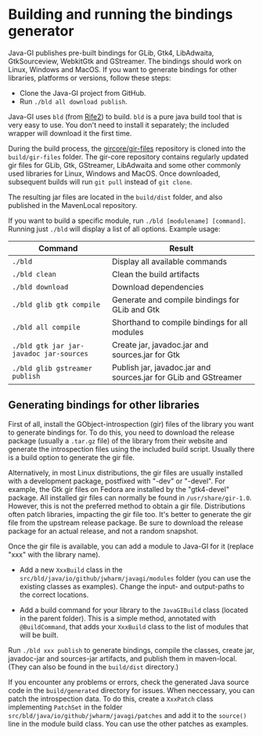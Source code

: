 # Building and running the bindings generator

Java-GI publishes pre-built bindings for GLib, Gtk4, LibAdwaita, GtkSourceview, WebkitGtk and GStreamer. The bindings should work on Linux, Windows and MacOS. If you want to generate bindings for other libraries, platforms or versions, follow these steps:

- Clone the Java-GI project from GitHub.
- Run `./bld all download publish`.

Java-GI uses `bld` (from [Rife2](https://rife2.com/bld)) to build. `bld` is a pure java build tool that is very easy to use. You don't need to install it separately; the included wrapper will download it the first time.

During the build process, the [gircore/gir-files](https://github.com/gircore/gir-files) repository is cloned into the `build/gir-files` folder. The gir-core repository contains regularly updated gir files for GLib, Gtk, GStreamer, LibAdwaita and some other commonly used libraries for Linux, Windows and MacOS. Once downloaded, subsequent builds will run `git pull` instead of `git clone`.

The resulting jar files are located in the `build/dist` folder, and also published in the MavenLocal repository.

If you want to build a specific module, run `./bld [modulename] [command]`. Running just `./bld` will display a list of all options. Example usage:

| Command                                 | Result                                                          |
|-----------------------------------------|-----------------------------------------------------------------|
| `./bld`                                 | Display all available commands                                  |
| `./bld clean`                           | Clean the build artifacts                                       |
| `./bld download`                        | Download dependencies                                           |
| `./bld glib gtk compile`                | Generate and compile bindings for GLib and Gtk                  |
| `./bld all compile`                     | Shorthand to compile bindings for all modules                   |
| `./bld gtk jar jar-javadoc jar-sources` | Create jar, javadoc.jar and sources.jar for Gtk                 |
| `./bld glib gstreamer publish`          | Publish jar, javadoc.jar and sources.jar for GLib and GStreamer |

## Generating bindings for other libraries

First of all, install the GObject-introspection (gir) files of the library you want to generate bindings for. To do this, you need to download the release package (usually a `.tar.gz` file) of the library from their website and generate the introspection files using the included build script. Usually there is a build option to generate the gir file.

Alternatively, in most Linux distributions, the gir files are usually installed with a development package, postfixed with "-dev" or "-devel". For example, the Gtk gir files on Fedora are installed by the "gtk4-devel" package. All installed gir files can normally be found in `/usr/share/gir-1.0`. However, this is not the preferred method to obtain a gir file. Distributions often patch libraries, impacting the gir file too. It's better to generate the gir file from the upstream release package. Be sure to download the release package for an actual release, and not a random snapshot.

Once the gir file is available, you can add a module to Java-GI for it (replace "xxx" with the library name).

- Add a new `XxxBuild` class in the `src/bld/java/io/github/jwharm/javagi/modules` folder (you can use the existing classes as examples). Change the input- and output-paths to the correct locations.

- Add a build command for your library to the `JavaGIBuild` class (located in the parent folder). This is a simple method, annotated with `@BuildCommand`, that adds your `XxxBuild` class to the list of modules that will be built.

Run `./bld xxx publish` to generate bindings, compile the classes, create jar, javadoc-jar and sources-jar artifacts, and publish them in maven-local. (They can also be found in the `build/dist` directory.)

If you encounter any problems or errors, check the generated Java source code in the `build/generated` directory for issues. When neccessary, you can patch the introspection data. To do this, create a `XxxPatch` class implementing `PatchSet` in the folder `src/bld/java/io/github/jwharm/javagi/patches` and add it to the `source()` line in the module build class. You can use the other patches as examples.

